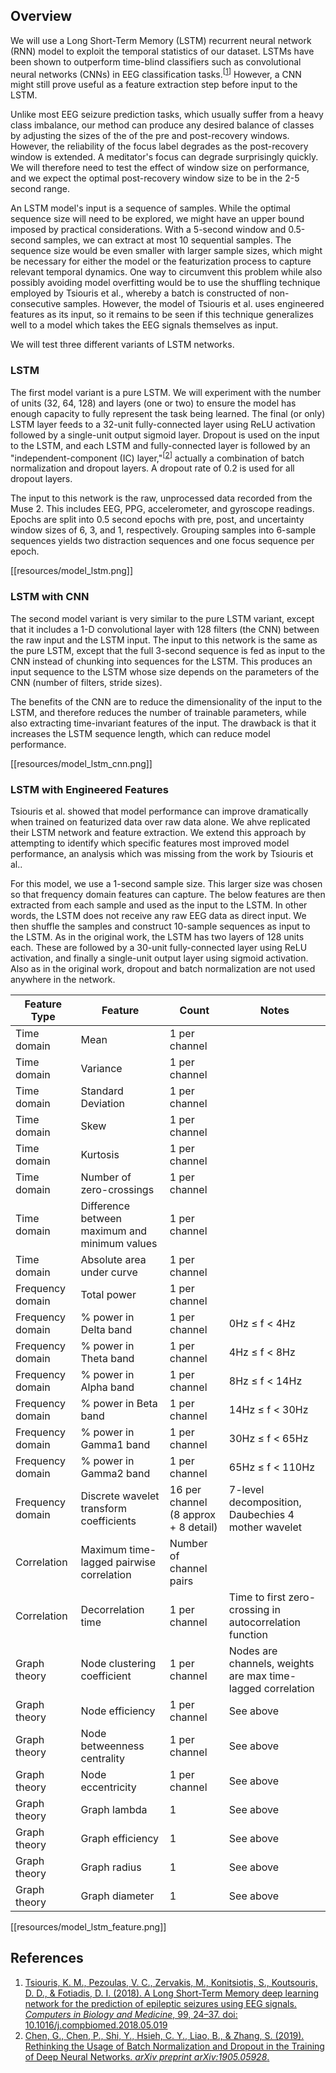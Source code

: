 ## Overview
We will use a Long Short-Term Memory (LSTM) recurrent neural network (RNN) model to exploit the temporal statistics of our dataset. LSTMs have been shown to outperform time-blind classifiers such as convolutional neural networks (CNNs) in EEG classification tasks.<sup>[[1](https://www.sciencedirect.com/science/article/pii/S001048251830132X#cebib0010)]</sup> However, a CNN might still prove useful as a feature extraction step before input to the LSTM.

Unlike most EEG seizure prediction tasks, which usually suffer from a heavy class imbalance, our method can produce any desired balance of classes by adjusting the sizes of the of the pre and post-recovery windows. However, the reliability of the focus label degrades as the post-recovery window is extended. A meditator's focus can degrade surprisingly quickly. We will therefore need to test the effect of window size on performance, and we expect the optimal post-recovery window size to be in the 2-5 second range.

An LSTM model's input is a sequence of samples. While the optimal sequence size will need to be explored, we might have an upper bound imposed by practical considerations. With a 5-second window and 0.5-second samples, we can extract at most 10 sequential samples. The sequence size would be even smaller with larger sample sizes, which might be necessary for either the model or the featurization process to capture relevant temporal dynamics. One way to circumvent this problem while also possibly avoiding model overfitting would be to use the shuffling technique employed by Tsiouris et al., whereby a batch is constructed of non-consecutive samples. However, the model of Tsiouris et al. uses engineered features as its input, so it remains to be seen if this technique generalizes well to a model which takes the EEG signals themselves as input.

We will test three different variants of LSTM networks.

### LSTM
The first model variant is a pure LSTM. We will experiment with the number of units (32, 64, 128) and layers (one or two) to ensure the model has enough capacity to fully represent the task being learned. The final (or only) LSTM layer feeds to a 32-unit fully-connected layer using ReLU activation followed by a single-unit output sigmoid layer. Dropout is used on the input to the LSTM, and each LSTM and fully-connected layer is followed by an "independent-component (IC) layer,"<sup>[[2](https://arxiv.org/abs/1905.05928)]</sup> actually a combination of batch normalization and dropout layers. A dropout rate of 0.2 is used for all dropout layers.

The input to this network is the raw, unprocessed data recorded from the Muse 2. This includes EEG, PPG, accelerometer, and gyroscope readings. Epochs are split into 0.5 second epochs with pre, post, and uncertainty window sizes of 6, 3, and 1, respectively. Grouping samples into 6-sample sequences yields two distraction sequences and one focus sequence per epoch.

[[resources/model_lstm.png]]

### LSTM with CNN
The second model variant is very similar to the pure LSTM variant, except that it includes a 1-D convolutional layer with 128 filters (the CNN) between the raw input and the LSTM input. The input to this network is the same as the pure LSTM, except that the full 3-second sequence is fed as input to the CNN instead of chunking into sequences for the LSTM. This produces an input sequence to the LSTM whose size depends on the parameters of the CNN (number of filters, stride sizes).

The benefits of the CNN are to reduce the dimensionality of the input to the LSTM, and therefore reduces the number of trainable parameters, while also extracting time-invariant features of the input. The drawback is that it increases the LSTM sequence length, which can reduce model performance.

[[resources/model_lstm_cnn.png]]

### LSTM with Engineered Features

Tsiouris et al. showed that model performance can improve dramatically when trained on featurized data over raw data alone. We ahve replicated their LSTM network and feature extraction. We extend this approach by attempting to identify which specific features most improved model performance, an analysis which was missing from the work by Tsiouris et al..

For this model, we use a 1-second sample size. This larger size was chosen so that frequency domain features can capture. The below features are then extracted from each sample and used as the input to the LSTM. In other words, the LSTM does not receive any raw EEG data as direct input. We then shuffle the samples and construct 10-sample sequences as input to the LSTM. As in the original work, the LSTM has two layers of 128 units each. These are followed by a 30-unit fully-connected layer using ReLU activation, and finally a single-unit output layer using sigmoid activation. Also as in the original work, dropout and batch normalization are not used anywhere in the network.

| Feature Type     | Feature                                       | Count                                | Notes                                                       |
| ---------------- | --------------------------------------------- | ------------------------------------ | ----------------------------------------------------------- |
| Time domain      | Mean                                          | 1 per channel                        |                                                             |
| Time domain      | Variance                                      | 1 per channel                        |                                                             |
| Time domain      | Standard Deviation                            | 1 per channel                        |                                                             |
| Time domain      | Skew                                          | 1 per channel                        |                                                             |
| Time domain      | Kurtosis                                      | 1 per channel                        |                                                             |
| Time domain      | Number of zero-crossings                      | 1 per channel                        |                                                             |
| Time domain      | Difference between maximum and minimum values | 1 per channel                        |                                                             |
| Time domain      | Absolute area under curve                     | 1 per channel                        |                                                             |
| Frequency domain | Total power                                   | 1 per channel                        |                                                             |
| Frequency domain | % power in Delta band                         | 1 per channel                        | 0Hz ≤ f < 4Hz                                               |
| Frequency domain | % power in Theta band                         | 1 per channel                        | 4Hz ≤ f < 8Hz                                               |
| Frequency domain | % power in Alpha band                         | 1 per channel                        | 8Hz ≤ f < 14Hz                                              |
| Frequency domain | % power in Beta band                          | 1 per channel                        | 14Hz ≤ f < 30Hz                                             |
| Frequency domain | % power in Gamma1 band                        | 1 per channel                        | 30Hz ≤ f < 65Hz                                             |
| Frequency domain | % power in Gamma2 band                        | 1 per channel                        | 65Hz ≤ f < 110Hz                                            |
| Frequency domain | Discrete wavelet transform coefficients       | 16 per channel (8 approx + 8 detail) | 7-level decomposition, Daubechies 4 mother wavelet          |
| Correlation      | Maximum time-lagged pairwise correlation      | Number of channel pairs              |                                                             |
| Correlation      | Decorrelation time                            | 1 per channel                        | Time to first zero-crossing in autocorrelation function     |
| Graph theory     | Node clustering coefficient                   | 1 per channel                        | Nodes are channels, weights are max time-lagged correlation |
| Graph theory     | Node efficiency                               | 1 per channel                        | See above                                                   |
| Graph theory     | Node betweenness centrality                   | 1 per channel                        | See above                                                   |
| Graph theory     | Node eccentricity                             | 1 per channel                        | See above                                                   |
| Graph theory     | Graph lambda                                  | 1                                    | See above                                                   |
| Graph theory     | Graph efficiency                              | 1                                    | See above                                                   |
| Graph theory     | Graph radius                                  | 1                                    | See above                                                   |
| Graph theory     | Graph diameter                                | 1                                    | See above                                                   |

[[resources/model_lstm_feature.png]]

## References
1. [Tsiouris, Κ. Μ., Pezoulas, V. C., Zervakis, M., Konitsiotis, S., Koutsouris, D. D., & Fotiadis, D. I. (2018). A Long Short-Term Memory deep learning network for the prediction of epileptic seizures using EEG signals. *Computers in Biology and Medicine*, 99, 24–37. doi: 10.1016/j.compbiomed.2018.05.019](https://www.sciencedirect.com/science/article/pii/S001048251830132X#cebib0010)
2. [Chen, G., Chen, P., Shi, Y., Hsieh, C. Y., Liao, B., & Zhang, S. (2019). Rethinking the Usage of Batch Normalization and Dropout in the Training of Deep Neural Networks. *arXiv preprint arXiv:1905.05928*.](https://arxiv.org/abs/1905.05928)